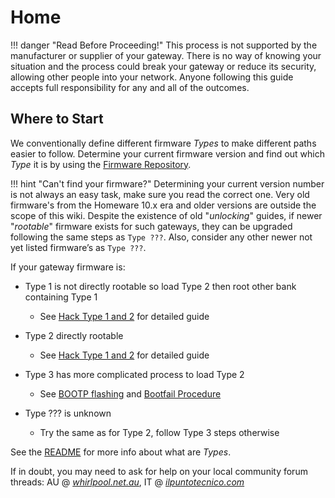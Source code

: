 # Home

!!! danger "Read Before Proceeding!"
    This process is not supported by the manufacturer or supplier of your gateway. There is no way of knowing your situation and the process could break your gateway or reduce its security, allowing other people into your network. Anyone following this guide accepts full responsibility for any and all of the outcomes.

## Where to Start

We conventionally define different firmware *Types* to make different paths easier to follow. Determine your current firmware version and find out which *Type* it is by using the [Firmware Repository](Firmware%20Repository/).

!!! hint "Can't find your firmware?"
    Determining your current version number is not always an easy task, make sure you read the correct one. Very old firmware's from the Homeware 10.x era and older versions are outside the scope of this wiki. Despite the existence of old "*unlocking*" guides, if newer "*rootable*" firmware exists for such gateways, they can be upgraded following the same steps as `Type ???`. Also, consider any other newer not yet listed firmware’s as `Type ???`.

If your gateway firmware is:

* Type 1 is not directly rootable so load Type 2 then root other bank containing Type 1
    * See [Hack Type 1 and 2](Hack%20Type%201&2/) for detailed guide

* Type 2 directly rootable
    * See [Hack Type 1 and 2](Hack%20Type%201&2/) for detailed guide

* Type 3 has more complicated process to load Type 2
    * See [BOOTP flashing](Recovery/#bootp-flashing) and [Bootfail Procedure](Recovery/#bootfail-procedure)

* Type ??? is unknown
    * Try the same as for Type 2, follow Type 3 steps otherwise

See the [README](https://github.com/kevdagoat/hack-technicolor/blob/master/README.md) for more info about what are *Types*.

If in doubt, you may need to ask for help on your local community forum threads: AU @ [*whirlpool.net.au*](https://forums.whirlpool.net.au/thread/9vxxl849), IT @ [*ilpuntotecnico.com*](https://www.ilpuntotecnico.com/forum/index.php/board,9.0.html)
